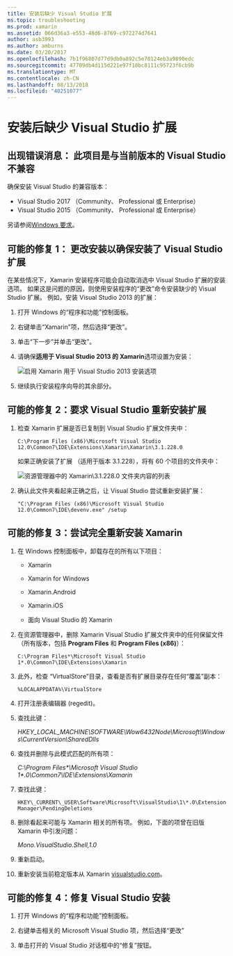 ```yaml
---
title: 安装后缺少 Visual Studio 扩展
ms.topic: troubleshooting
ms.prod: xamarin
ms.assetid: 066d36a3-e553-48d6-8769-c972274d7641
author: asb3993
ms.author: amburns
ms.date: 03/20/2017
ms.openlocfilehash: 7b1f96807d77d9db0a892c5e78124eb3a9890edc
ms.sourcegitcommit: 47709db4d115d221e97f18bc8111c95723f6cb9b
ms.translationtype: MT
ms.contentlocale: zh-CN
ms.lasthandoff: 08/13/2018
ms.locfileid: "40251077"
---
```

# <a name="missing-visual-studio-extensions-after-installation"></a>安装后缺少 Visual Studio 扩展

## <a name="error-message-this-project-is-incompatible-with-the-current-edition-of-visual-studio"></a>出现错误消息： 此项目是与当前版本的 Visual Studio 不兼容

确保安装 Visual Studio 的兼容版本：

-   Visual Studio 2017 （Community、 Professional 或 Enterprise）
-   Visual Studio 2015 （Community、 Professional 或 Enterprise）

另请参阅[Windows 要求](~/cross-platform/get-started/requirements.md#windows-requirements)。

## <a name="possible-fix-1-change-the-installation-to-make-sure-the-visual-studio-extensions-are-installed"></a>可能的修复 1： 更改安装以确保安装了 Visual Studio 扩展

在某些情况下，Xamarin 安装程序可能会自动取消选中 Visual Studio 扩展的安装选项。 如果这是问题的原因，则使用安装程序的“更改”命令安装缺少的 Visual Studio 扩展。 例如，安装 Visual Studio 2013 的扩展：

1. 打开 Windows 的“程序和功能”控制面板。

2. 右键单击“Xamarin”项，然后选择“更改”。

3. 单击“下一步”并单击“更改”。

4. 请确保**适用于 Visual Studio 2013 的 Xamarin**选项设置为安装：

    ![](missing-vs-extensions-images/installer.png "启用 Xamarin 用于 Visual Studio 2013 安装选项")

5. 继续执行安装程序向导的其余部分。

## <a name="possible-fix-2-ask-visual-studio-to-set-up-the-extensions-again"></a>可能的修复 2：要求 Visual Studio 重新安装扩展

1. 检查 Xamarin 扩展是否已复制到 Visual Studio 扩展文件夹中：

    `C:\Program Files (x86)\Microsoft Visual Studio 12.0\Common7\IDE\Extensions\Xamarin\Xamarin\3.1.228.0`

    如果正确安装了扩展 （适用于版本 3.1.228），将有 60 个项目的文件夹中：


    ![](missing-vs-extensions-images/folder.png "资源管理器中的 Xamarin\3.1.228.0 文件夹内容的列表")

2. 确认此文件夹看起来正确之后，让 Visual Studio 尝试重新安装扩展：

    `"C:\Program Files (x86)\Microsoft Visual Studio 12.0\Common7\IDE\devenv.exe" /setup`

## <a name="possible-fix-3-try-a-fresh-reinstall-of-xamarin"></a>可能的修复 3：尝试完全重新安装 Xamarin

1.  在 Windows 控制面板中，卸载存在的所有以下项目：

    *   Xamarin

    *   Xamarin for Windows

    *   Xamarin.Android

    *   Xamarin.iOS

    *   面向 Visual Studio 的 Xamarin

2.  在资源管理器中，删除 Xamarin Visual Studio 扩展文件夹中的任何保留文件（所有版本，包括 **Program Files** 和 **Program Files (x86)**）：

    `C:\Program Files*\Microsoft Visual Studio 1*.0\Common7\IDE\Extensions\Xamarin`

3.  此外，检查 “VirtualStore”目录，查看是否有扩展目录存在任何“覆盖”副本：

    `%LOCALAPPDATA%\VirtualStore`

4.  打开注册表编辑器 (regedit)。

5.  查找此键：

    _HKEY\_LOCAL\_MACHINE\SOFTWARE\Wow6432Node\Microsoft\Windows\CurrentVersion\SharedDlls_

6.  查找并删除与此模式匹配的所有项：

    _C:\Program Files\*\Microsoft Visual Studio 1\*.0\Common7\IDE\Extensions\Xamarin_

7.  查找此键：

    `HKEY\_CURRENT\_USER\Software\Microsoft\VisualStudio\1\*.0\ExtensionManager\PendingDeletions`

8.  删除看起来可能与 Xamarin 相关的所有项。 例如，下面的项曾在旧版 Xamarin 中引发问题：

    _Mono.VisualStudio.Shell,1.0_

9.  重新启动。

10.  重新安装当前稳定版本从 Xamarin [visualstudio.com](https://visualstudio.com/xamarin)。

## <a name="possible-fix-4-repair-visual-studio-installation"></a>可能的修复 4：修复 Visual Studio 安装

1.  打开 Windows 的“程序和功能”控制面板。

2.  右键单击相关的 Microsoft Visual Studio 项，然后选择“更改”

3.  单击打开的 Visual Studio 对话框中的“修复”按钮。
